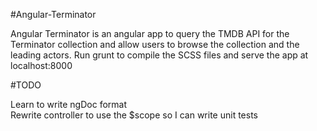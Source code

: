 #Angular-Terminator

Angular Terminator is an angular app to query the TMDB API for the Terminator collection and allow users to browse the collection and the leading actors. Run grunt to compile the SCSS files and serve the app at localhost:8000

#TODO

Learn to write ngDoc format  
Rewrite controller to use the $scope so I can write unit tests

